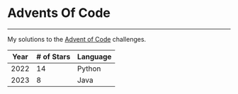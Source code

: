 # Advents Of Code
---
My solutions to the [Advent of Code](https://adventofcode.com/) challenges.

| Year | # of Stars | Language |
|------|------------|----------|
| 2022 | 14         | Python   |
| 2023 | 8          | Java     |
